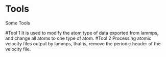 # Tools
Some Tools

#Tool 1
It is used to modify the atom type of data exported from lammps, and change all atoms to one type of atom.
#Tool 2
Processing atomic velocity files output by lammps, that is, remove the periodic header of the velocity file.
